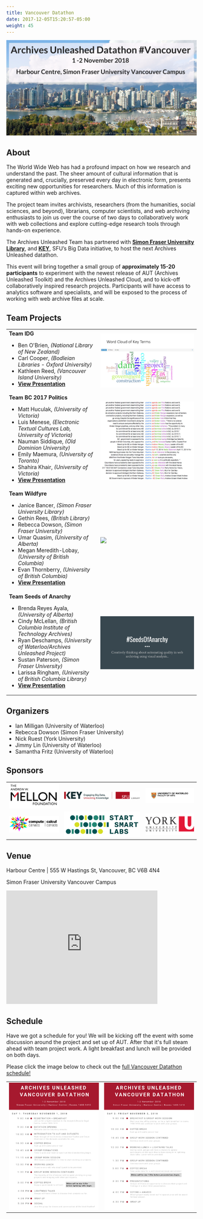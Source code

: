 ```yaml
---
title: Vancouver Datathon
date: 2017-12-05T15:20:57-05:00
weight: 45
---
```


![Vancouver Skyline](/images/vancouver-skyline.png)
## About

The World Wide Web has had a profound impact on how we research and understand the past. The sheer amount of cultural information that is generated and, crucially, preserved every day in electronic form, presents exciting new opportunities for researchers. Much of this information is captured within web archives.

The project team invites archivists, researchers (from the humanities, social sciences, and beyond), librarians, computer scientists, and web archiving enthusiasts to join us over the course of two days to collaboratively work with web collections and explore cutting-edge research tools through hands-on experience.

The Archives Unleashed Team has partnered with <a href="https://www.lib.sfu.ca">**Simon Fraser University Library**</a>, and <a href="http://www.sfu.ca/key/">**KEY**</a>, SFU’s Big Data initiative, to host the next Archives Unleashed datathon.

This event will bring together a small group of **approximately 15-20 participants** to experiment with the newest release of AUT (Archives Unleashed Toolkit) and the Archives Unleashed Cloud, and to kick-off collaboratively inspired research projects. Participants will have access to analytics software and specialists, and will be exposed to the process of working with web archive files at scale.

## Team Projects

<table>
  <tr>
    <td><b>Team IDG</b>
      <ul>
        <li>Ben O'Brien, <em>(National Library of New Zealand)</em></li>
        <li>Carl Cooper,  <em>(Bodleian Libraries - Oxford University)</em></li>
        <li>Kathleen Reed, <em>(Vancouver Island University)</em></li>
        <li><a href="/images/vancouver-IDG.pdf"><strong>View Presentation</strong></a></li>
      </ul>
    <td><img src="/images/vancouver-IDG.png"></td>
  </tr>
  <tr>
    <td><b>Team BC 2017 Politics</b>
      <ul>
        <li>Matt Huculak, <em>(University of Victoria)</em></li>
        <li>Luis Menese, <em>(Electronic Textual Cultures Lab, University of Victoria)</em></li>
        <li>Nauman Siddique, <em>(Old Dominion University)</em></li>
        <li>Emily Maemura, <em>(University of Toronto)</em></li>
        <li>Shahira Khair, <em>(University of Victoria)</em></li>
        <li><a href="/images/vancouver-BC2017Politics.pdf"><strong>View Presentation</strong></a></li>
      </ul>
    <td><img src="/images/vancouver-BC2017Politics.png"></td>
  </tr>
  <tr>
    <td><b>Team Wildfyre</b>
      <ul>
        <li>Janice Bancer, <em>(Simon Fraser University Library)</em></li>
        <li>Gethin Rees, <em>(British Library)</em></li>
        <li>Rebecca Dowson, <em>(Simon Fraser University)</em></li>
        <li>Umar Quasim, <em>(University of Alberta)</em></li>
        <li>Megan Meredith-Lobay, <em>(University of British Columbia)</em></li>
        <li>Evan Thornberry, <em>(University of British Columbia)</em></li>
        <li><a href="/images/vancouver-wildfyre.pdf"><strong>View Presentation</strong></a></li>
      </ul>
    <td><image src="/images/vancouver-wildfyre.png"></td>
  </tr>
  <tr>
    <td><b>Team Seeds of Anarchy</a></b>
      <ul>
        <li>Brenda Reyes Ayala, <em>(University of Alberta)</em></li>
        <li>Cindy McLellan, <em>(British Columbia Institute of Technology Archives)</em></li>
        <li>Ryan Deschamps, <em>(University of Waterloo/Archives Unleashed Project)</em></li>
        <li>Sustan Paterson, <em>(Simon Fraser University)</em></li>
        <li>Larissa Ringham, <em>(University of British Columbia Library)</em></li>
        <li><a href="/images/vancouver-seedsofanarchy.pdf"><strong>View Presentation</strong></a></li>
      </ul>
    <td><img src="/images/vancouver-seedsofanarchy.png"></td>
  </tr>
  </table>

## Organizers

* Ian Milligan (University of Waterloo)
* Rebecca Dowson (Simon Fraser University)
* Nick Ruest (York University)
* Jimmy Lin (University of Waterloo)
* Samantha Fritz (University of Waterloo)

## Sponsors
|                                              |                                            |                                                     |
|----------------------------------------------|--------------------------------------------|-----------------------------------------------------|
| ![alt text](/images/mellon-logo-600x300.png) | ![alt text](/images/library_key_logo.png) | ![alt text](/images/waterloo-arts-logo-600x200.png) |
| ![alt text](/images/compute_canada_logo.png) | ![alt text](/images/start_smart_logo.png)      | ![alt text](/images/yorku-logo.png)                  |

## Venue

Harbour Centre | 555 W Hastings St, Vancouver, BC V6B 4N4

Simon Fraser University Vancouver Campus

<iframe src="https://www.google.com/maps/d/u/0/embed?mid=1MdGucaBTX0B3elYaZWKxEqLKE6glEgmB" width="400" height="300" frameborder="0" style="border:0" allowfullscreen></iframe>

## Schedule

<p>Have we got a schedule for you! We will be kicking off the event with some discussion around the project and set up of AUT. After that it's full steam ahead with team project work. A light breakfast and lunch will be provided on both days.</p>

<p>Please click the image below to check out the <a href="/images/vancouver-schedule.pdf">full Vancouver Datathon schedule!</a></p>

|               |                  |
|:-----------------:|:------------------------:|
| <a href="/images/vancouver-schedule.pdf"><img src="/images/vancouver-day1.png"></a> | <a href="/images/vancouver-schedule.pdf"><img src="/images/vancouver-day2.png" ></a>

<!---

## Travel Grants

This event is possible thanks to the generous support of the <a href="https://mellon.org"> Andrew W. Mellon Foundation </a>, <a href="https://www.lib.sfu.ca"> Simon Fraser University Library </a>, <a href="http://www.sfu.ca/key/"> KEY, SFU's Big Data Initiative</a>, <a href="https://uwaterloo.ca/arts/"> University of Waterloo’s Faculty of Arts </a>, <a href="http://www.yorku.ca"> York University Libraries </a>, <a href="https://www.computecanada.ca"> Compute Canada</a>, and <a href="http://www.startsmartlabs.com"> Start Smart Labs</a>. 

The Archives Unleashed team is pleased to offer modest travel grants to help attendees participate in this event. These grants can cover **up to $1,000 CAD** in travel expenses. If you require financial assistance to attend the event, please explicitly indicate in your statement of interest that you would like to be considered for the travel grant.

## Submissions

Those interested in participating should submit the following to the Archives Unleashed Team (<a href="mailto:archivesunleashed@gmail.com">archivesunleashed@gmail.com</a>) by **midnight Eastern Standard Time** on **20 July 2018** (extended deadline):

* a 250-word expression of interest;
* a short one-page CV; and
* Indication of need for financial assistance to travel to event (if applicable)

This expression of interest should address your background and interests in web archiving, and what you would hope to get out of working with tools and web archive data at scale.

**IMPORTANT DATES**

|        Date       |         Location         |
|:-----------------:|:------------------------:|
| 4 June 2018 | Call for Participation|
| 29 June 2018 | Second Call for Participation|
| <s>16 July 2018</s> | <s>Submissions Due</s> |
| 20 July 2018 | Submissions Due (Extension)|
| 27 July 2018 | Applicants notified |

For more information on AUT and the Cloud, please visit http://archivesunleashed.org/.

Thank you for your interest in the Archives Unleashed Datathon, submissions for the Nov 1-2 Vancouver Datathon are now closed. If you weren't able to get an application in to us be sure to keep an eye out for the next Call for Participation.

Check to see when Archives Unleashed will be near you…

|        Date       |         Location         |
|:-----------------:|:------------------------:|
| 26-27 April 2018 | Toronto, ON              |
| 1-2 November 2018 | Vancouver, BC        |
| March 2019          | United States East Coast |
| November 2019     | United States West Coast |


## Travel to Vancouver

The AUT team has put together some information and resources to help with your travel plans.

![Accommodations](/images/accommodations.png)

* **Delta Vancouver Downtown Suites** (Delta Hotels by Marriott) - located just across the street from the Harbour Centre, a block of hotel suites has been set aside for datathon participants who would like to make a reservation. The rate is $189 CND/night (+ tax), and rooms must be booked before October 2. If you are interested in booking with the Delta, the reservation link will be provided in your acceptance e-mail. Note: space is limited so reservations will be on a first-come basis. 

For those looking for alternative accommodation, we've listed a few options that are also close to the Harbour Centre. Please note, we have no relationship with these venues and are providing them below just for your information. Any rates mentioned are presented as a reference and might be higher at the time of your booking. We highly encourage you to shop around and book early as space can fill up quickly.


| Accommodation Option                                                                                          | Average Cost    | Distance to Harbour Centre |
|---------------------------------------------------------------------------------------------------------------|-----------------|-----------------------------|
| [Hyatt Regency Vancouver](https://www.hyatt.com/en-US/hotel/canada/hyatt-regency-vancouver/yvrrv)                                                | Avg. $178 - $230 CND     | Approx. 1km, 12min walk               |
| [Ramada Limited Vancouver Downtown](https://www.wyndhamhotels.com/ramada/vancouver-british-columbia/ramada-limited-downtown-vancouver/overview?CID=LC:RA::GGL:RIO:National:06937&iata=00065402) | Starts $140 CND | Approx. 180m, 2min walk|
| [Days Inn by Wyndham Vancouver Downtown](https://www.wyndhamhotels.com/days-inn/vancouver-british-columbia/days-inn-vancouver-downtown/overview?CID=LC:DI::GGL:RIO:National:04088)                                                            | Starts $155 CND   | Approx. 0.5km, 6min walk                 |
| [Victorian Hotel ](http://victorianhotel.ca)                                                | Starts $105 CND     | Approx. 300m, 4min walk               |

Staying to Vancouver doesn’t have to break the bank, which is why we like using some of the following aggregators to compare hotel rates:

* [Airbnb](https://www.airbnb.ca) (great option to find reasonably priced accommodations)
* [Kayak](https://www.ca.kayak.com)
* [Expedia](https://www.expedia.ca)
* [Trivago](https://www.trivago.ca)
* [Travelocity](https://www.travelocity.ca)

![Airports](/images/airports.png)

Guests flying into Vancouver will arrive at [Vancouver International Airport (YVR)](http://www.yvr.ca/en/passengers), located approximately 15 km (30 minutes) from the downtown core. There are a few options for getting downtown:

* **[SkyTrain](https://www.translink.ca/Schedules-and-Maps/SkyTrain.aspx)** – Probably the easiest and most cost efficient way of getting to downtown. From YVR to Waterfront Station, follow signs to "Canada Line". Trains leave every 7 minutes during peak hours and every 15 minutes during off hours. It is an approximate 25min ride and you ticket can be used for 90 minutes to transfer to buses and other Vancouver Skytrain stations.

> **Note**:
  - If you're just coming in for the event, buying *single tickets* is best - it'll be $9.20 during the day and $7.95 during evening/weekends to go from Airport to Waterfront. There is a $5 fee for all trips leaving YVR. Return trip will be $2.95 or $4.20.
  - For those who plan to stay a bit longer or use transit around the city, it's worth buying a *[Compass Card](https://www.compasscard.ca)*! It's a stored-value card that will let you use transit around Metro Vancouver. Alternatively you can use your credit card's "tap to pay" function as discussed below.

* **[Taxi](http://www.yvr.ca/en/passengers/transportation/taxis)** - [zone fare](http://www.yvr.ca/en/passengers/transportation/taxis) taxis are available outside level 2 of the Domestic and International Arrivals Area, but always check with your driver before your leave. Metered rates apply on return to YVR.

* **[Car rentals](http://www.yvr.ca/en/passengers/transportation/car-rentals)** are also available on the ground floor of the parkade.

![Downtown Transit](/images/transit.png)

While you are in Vancouver there are a few ways to get around, but ultimately it will depend on how close you are to the Harbour Centre. The Harbour Centre is located on SFU Vancouver campus and is easily accessible by public transportation or by foot from most areas of downtown Vancouver.

* **Public Transport** - Translink provides access to public transportation in Vancouver. They have a great [trip planner](https://tripplanning.translink.ca) and handy [Transit real-time app](https://transitapp.com). Depending on whether you will be doing any extra traveling around the city, you may want to consider a [Compass Card](https://www.compasscard.ca) for multi-ride usage. Additionally, Translink has recently introduced "tap-to-pay" which allows you to use the tap feature on your credit card or Apple Pay, Google Pay, and Samsung Pay to pay your fare.  No Compass card needed! Info about this program can be found [here](https://www.translink.ca/Fares-and-Passes/Tap-to-Pay.aspx).

* **Taxis** - a few options for getting around via taxi include:
  - [Vancouver Taxi](http://www.vancouvertaxi.cab) - 604.871.1111
  - [Black Top & Checker Cabs](http://btccabs.ca) - 604.731.1111
  - [MacLure’s Cabs](https://www.maclurescabs.ca) - 604.831.1111

* **Parking** - You can check out [Vancouver's Parking Website](https://vancouver.ca/streets-transportation/parking.aspx) and download their [PayByPhone app](https://vancouver.ca/streets-transportation/pay-for-parking.aspx) to your iOS device to find and/or pay for parking. This will most likely be the easiest and most economical choice if you are driving. Please remember that our event is during regular work hours, so parking spots may be limited. There is also parking available at the [Harbour Centre](http://harbourcentre.com/locationparking-page/).

![Attractions](/images/attractions.png)

For those adventurers who’d like to check out Vancouver attractions, you may want to check out the [City of Vancouver's Tourism Website](https://www.tourismvancouver.com). Some of our favourite spots to visit include:

* [Stanley Park](https://vancouver.ca/parks-recreation-culture/stanley-park.aspx)
* [The Seawall](https://vancouver.ca/parks-recreation-culture/seawall.aspx)
* [Granville Island](https://granvilleisland.com)
* [Chinatown](http://vancouver-chinatown.com)
* [Dr. Sun Yat-Sen Classical Chinese Garden](http://vancouverchinesegarden.com)
* [Lions Gate Bridge](https://en.wikipedia.org/wiki/Lions_Gate_Bridge)
* [Vancouver Art Gallery](http://www.vanartgallery.bc.ca)
* [UBC Botanical Garden](http://botanicalgarden.ubc.ca)
* [Grouse Mountain](https://www.grousemountain.com/activities-guide)

-->